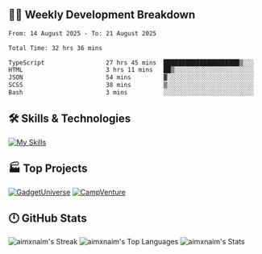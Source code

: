 

## 🧑‍💻 Weekly Development Breakdown

<!--START_SECTION:waka-->

```txt
From: 14 August 2025 - To: 21 August 2025

Total Time: 32 hrs 36 mins

TypeScript                 27 hrs 45 mins  █████████████████████▒░░░   85.12 %
HTML                       3 hrs 11 mins   ██▒░░░░░░░░░░░░░░░░░░░░░░   09.79 %
JSON                       54 mins         ▓░░░░░░░░░░░░░░░░░░░░░░░░   02.79 %
SCSS                       38 mins         ▒░░░░░░░░░░░░░░░░░░░░░░░░   01.98 %
Bash                       3 mins          ░░░░░░░░░░░░░░░░░░░░░░░░░   00.19 %
```

<!--END_SECTION:waka-->

## 🛠️ Skills & Technologies

[![My Skills](https://skillicons.dev/icons?i=angular,react,docker,mongodb,nodejs,express,github,bootstrap,prisma,postman,postgres)](https://skillicons.dev)

## 🏭 Top Projects

[![GadgetUniverse](https://github-readme-stats.vercel.app/api/pin/?username=aimxnaim&repo=GadgetUniverse&theme=tokyonight&show_icons=true&hide_border=true)](https://github.com/aimxnaim/GadgetUniverse)
[![CampVenture](https://github-readme-stats.vercel.app/api/pin/?username=aimxnaim&repo=CampVenture&theme=tokyonight&show_icons=true&hide_border=true)](https://github.com/aimxnaim/CampVenture)

## 🕛 GitHub Stats

![aimxnaim's Streak](https://streak-stats.demolab.com?user=aimxnaim&theme=tokyonight&show_icons=true&hide_border=true)
![aimxnaim's Top Languages](https://github-readme-stats.vercel.app/api/top-langs/?username=aimxnaim&theme=tokyonight&show_icons=true&hide_border=true&layout=compact)
![aimxnaim's Stats](https://github-readme-stats.vercel.app/api?username=aimxnaim&theme=tokyonight&show_icons=true&hide_border=true&count_private=true)




